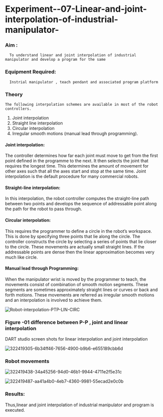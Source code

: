 # Experiment--07-Linear-and-joint-interpolation-of-industrial-manipulator-

### Aim :
      To understand linear and joint interpolation of industrial manipulator and develop a program for the same 
      
### Equipment Required: 
      Instrial manipulator , teach pendant and associated program platform 
      
### Theory 
    The following interpolation schemes are available in most of the robot controllers.
1. Joint interpolation
2. Straight line interpolation
3. Circular interpolation
4. Irregular smooth motions (manual lead through programming).
#### Joint interpolation: 
The controller determines how far each joint must move to get from the first point defined in the programme to the next. It then selects the joint that
requires the longest time. This determines the amount of movement for other axes such that all the axes start and stop at the same time. Joint interpolation is the default procedure for many commercial robots.

#### Straight-line interpolation: 
In this interpolation, the robot controller computes the straight-line path between two points and develops the sequence of addressable point along the path for the robot to pass through.

#### Circular interpolation: 
This requires the programmer to define a circle in the
robot’s workspace. This is done by specifying three points that lie along the circle. The controller constructs the circle by selecting a series of points that lie closer to the circle. These movements are actually small straight lines. If the addressable points are dense then the linear approximation becomes very much like circle.


#### Manual lead through Programming: 
When the manipulator wrist is moved by the programmer to teach, the movements consist of combination of smooth motion segments. These segments are sometimes approximately straight lines or curves or back and forth motions. These movements are referred as irregular smooth motions and an interpolation is involved to achieve them.




![Robot-interpolation-PTP-LIN-CIRC](https://user-images.githubusercontent.com/36288975/201615171-d0886aaa-8220-4b0c-8a1d-3d8a5c69c76a.png)

### Figure -01 difference between P-P , joint and linear interpolation 

DART studio screen shots for linear interpolation and joint interpolation 

![322419305-6b34ff46-7656-4900-b9b6-e655189cbb6d](https://github.com/SriSaiPriyaSenthilvel/Experiment--07-Linear-and-joint-interpolation-of-industrial-manipulator-/assets/119475702/550dbab3-406a-4e04-99d9-18ab556fc581)

### Robot movements 

![322419438-34a45256-94d0-46b1-9944-4711e2f5e31c](https://github.com/SriSaiPriyaSenthilvel/Experiment--07-Linear-and-joint-interpolation-of-industrial-manipulator-/assets/119475702/3c60a96d-a600-483f-85c2-9b08e7ace0f3)

![322419487-aa41a4b0-4eb7-4360-9981-55ecad2e0c0b](https://github.com/SriSaiPriyaSenthilvel/Experiment--07-Linear-and-joint-interpolation-of-industrial-manipulator-/assets/119475702/b451f844-ca01-4a4f-b894-d570de82da15)

### Results: 

Thus,linear and joint interpolation of industrial manipulator and program is executed.
